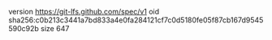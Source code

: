 version https://git-lfs.github.com/spec/v1
oid sha256:c0b213c3441a7bd833a4e0fa284121cf7c0d5180fe05f87cb167d9545590c92b
size 647
